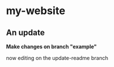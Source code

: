 # my-website

## An update

__Make changes on branch "example"__

now editing on the update-readme branch
